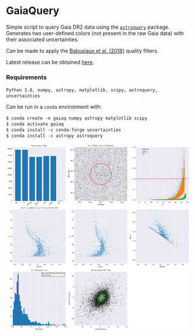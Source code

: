 # GaiaQuery

Simple script to query Gaia DR2 data using the
[`astroquery`](https://astroquery.readthedocs.io) package. Generates two user-defined colors (not present in the raw Gaia data) with their associated uncertainties.

Can be made to apply the [Babusiaux et al. (2018)](https://ui.adsabs.harvard.edu/abs/2018A%26A...616A..10G/abstract) quality filters.

Latest release can be obtained [here](https://github.com/Gabriel-p/GaiaQuery/releases).

### Requirements

    Python 3.8, numpy, astropy, matplotlib, scipy, astroquery, uncertainties

Can be run in a `conda` environment with:

    $ conda create -n gaiaq numpy astropy matplotlib scipy
    $ conda activate gaiaq
    $ conda install -c conda-forge uncertainties
    $ conda install -c astropy astroquery

![Alt text](out.png?raw=true)